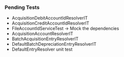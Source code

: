 ### Pending Tests
- AcquisitionDebitAccountIdResolverIT
- AcquisitionCreditAccountIdResolverIT
- FileAccountIdServiceTest -> Mock the dependencies
- AcquisitionAccountResolverIT
- BatchAcquisitionEntryResolverIT
- DefaultBatchDepreciationEntryResolverIT
- DefaultEntryResolver unit test